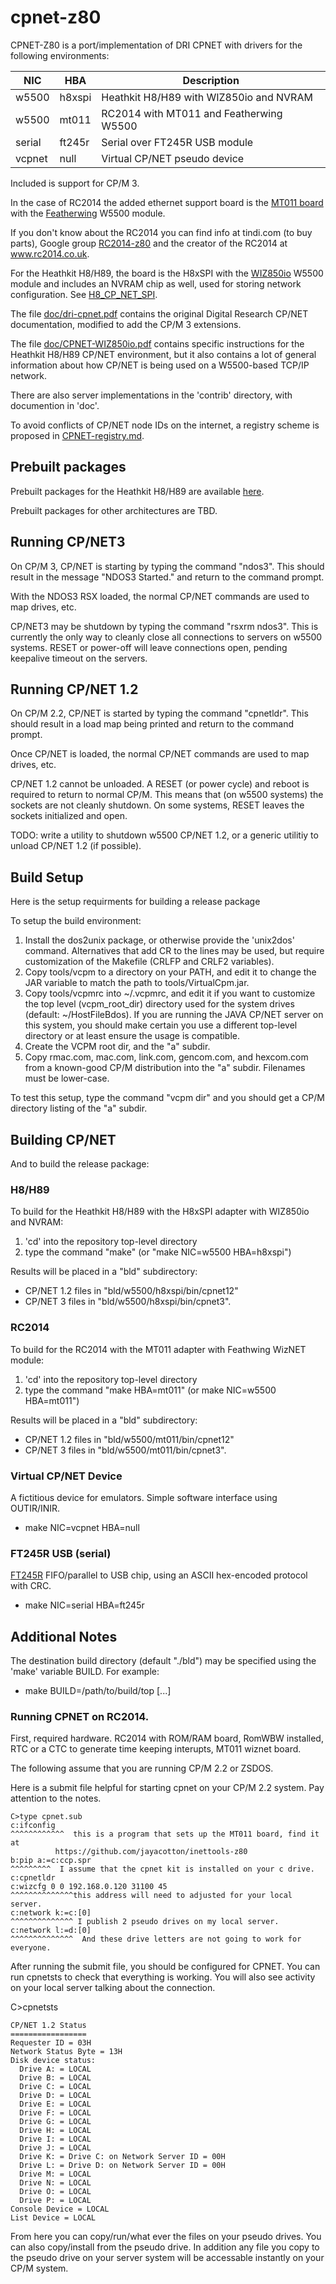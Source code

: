 # cpnet-z80
CPNET-Z80 is a port/implementation of DRI CPNET with drivers for the following
environments:

NIC | HBA | Description
----|-----|------------
w5500 | h8xspi | Heathkit H8/H89 with WIZ850io and NVRAM
w5500 | mt011 | RC2014 with MT011 and Featherwing W5500
serial | ft245r | Serial over FT245R USB module
vcpnet | null | Virtual CP/NET pseudo device

Included is support for CP/M 3.

In the case of RC2014 the added ethernet support board is the
[MT011 board](https://github.com/markt4311/MT011) with the
[Featherwing](https://learn.adafruit.com/adafruit-wiz5500-wiznet-ethernet-featherwing)
W5500 module.

If you don't know about the RC2014 you can find info at tindi.com (to buy parts), 
Google group [RC2014-z80](https://groups.google.com/forum/#!forum/rc2014-z80)
and the creator of the RC2014 at www.rc2014.co.uk.

For the Heathkit H8/H89, the board is the H8xSPI with the
[WIZ850io](https://www.wiznet.io/product-item/wiz850io/) W5500 module
and includes an NVRAM chip as well,
used for storing network configuration.
See [H8_CP_NET_SPI](http://koyado.com/Heathkit/H8_CP_NET_SPI_Wiznet_Network.html).

The file [doc/dri-cpnet.pdf](/doc/dri-cpnet.pdf)
contains the original Digital Research CP/NET documentation,
modified to add the CP/M 3 extensions.

The file [doc/CPNET-WIZ850io.pdf](/doc/CPNET-WIZ850io.pdf)
contains specific instructions for the Heathkit H8/H89
CP/NET environment, but it also contains a lot of general information about how
CP/NET is being used on a W5500-based TCP/IP network.

There are also server implementations in the 'contrib' directory, with
documention in 'doc'.

To avoid conflicts of CP/NET node IDs on the internet, a registry scheme is
proposed in [CPNET-registry.md](/CPNET-registry.md).

## Prebuilt packages

Prebuilt packages for the Heathkit H8/H89 are available
[here](http://sebhc.durgadas.com/mms89/wiz850io/).

Prebuilt packages for other architectures are TBD.

## Running CP/NET3

On CP/M 3, CP/NET is starting by typing the command "ndos3".
This should result in the message "NDOS3 Started." and return to the command prompt.

With the NDOS3 RSX loaded, the normal CP/NET commands are used to map drives, etc.

CP/NET3 may be shutdown by typing the command "rsxrm ndos3".
This is currently the only way to cleanly close
all connections to servers on w5500 systems.
RESET or power-off will leave connections open,
pending keepalive timeout on the servers.

## Running CP/NET 1.2

On CP/M 2.2, CP/NET is started by typing the command "cpnetldr".
This should result in a load map being printed and return to the command prompt.

Once CP/NET is loaded, the normal CP/NET commands are used to map drives, etc.

CP/NET 1.2 cannot be unloaded.
A RESET (or power cycle) and reboot is required to return to normal CP/M.
This means that (on w5500 systems) the sockets are not cleanly shutdown.
On some systems, RESET leaves the sockets initialized and open.

TODO: write a utility to shutdown w5500 CP/NET 1.2, or a generic utilitiy
to unload CP/NET 1.2 (if possible).

## Build Setup
Here is the setup requirments for building a release package

To setup the build environment:

1. Install the dos2unix package, or otherwise provide the 'unix2dos'
   command.  Alternatives that add CR to the lines may be used, but
   require customization of the Makefile (CRLFP and CRLF2 variables).
1. Copy tools/vcpm to a directory on your PATH, and edit it to change
   the JAR variable to match the path to tools/VirtualCpm.jar.
1. Copy tools/vcpmrc into ~/.vcpmrc, and edit it if you want to customize
   the top level (vcpm_root_dir) directory used for the system drives
   (default: ~/HostFileBdos). If you are running the JAVA CP/NET server
   on this system, you should make certain you use a different top-level
   directory or at least ensure the usage is compatible.
1. Create the VCPM root dir, and the "a" subdir.
1. Copy rmac.com, mac.com, link.com, gencom.com, and hexcom.com from
   a known-good CP/M distribution into the "a" subdir. Filenames must
   be lower-case.

To test this setup, type the command "vcpm dir" and you should get a
CP/M directory listing of the "a" subdir.

## Building CP/NET
And to build the release package:

### H8/H89
To build for the Heathkit H8/H89 with the H8xSPI adapter with WIZ850io and NVRAM:

1. 'cd' into the repository top-level directory
1. type the command "make" (or "make NIC=w5500 HBA=h8xspi")

Results will be placed in a "bld" subdirectory:
* CP/NET 1.2 files in "bld/w5500/h8xspi/bin/cpnet12"
* CP/NET 3 files in "bld/w5500/h8xspi/bin/cpnet3".

### RC2014
To build for the RC2014 with the MT011 adapter with Feathwing WizNET module:

1. 'cd' into the repository top-level directory
1. type the command "make HBA=mt011" (or make NIC=w5500 HBA=mt011")

Results will be placed in a "bld" subdirectory:
* CP/NET 1.2 files in "bld/w5500/mt011/bin/cpnet12"
* CP/NET 3 files in "bld/w5500/mt011/bin/cpnet3".

### Virtual CP/NET Device
A fictitious device for emulators. Simple software interface using OUTIR/INIR.

* make NIC=vcpnet HBA=null

### FT245R USB (serial)
[FT245R](https://www.ftdichip.com/Products/ICs/FT245R.htm) FIFO/parallel to USB chip,
using an ASCII hex-encoded protocol with CRC.

* make NIC=serial HBA=ft245r

## Additional Notes
The destination build directory (default "./bld") may be specified using the
'make' variable BUILD. For example:

* make BUILD=/path/to/build/top [...]

### Running CPNET on RC2014.

First, required hardware.  RC2014 with ROM/RAM board, RomWBW installed, RTC or a CTC to generate
time keeping interupts, MT011 wiznet board.

The following assume that you are running CP/M 2.2 or ZSDOS.

Here is a submit file helpful for starting cpnet on your CP/M 2.2 system.  Pay attention to the
notes.
```
C>type cpnet.sub
c:ifconfig
^^^^^^^^^^^^  this is a program that sets up the MT011 board, find it at 
	      https://github.com/jayacotton/inettools-z80
b:pip a:=c:ccp.spr
^^^^^^^^^  I assume that the cpnet kit is installed on your c drive.
c:cpnetldr
c:wizcfg 0 0 192.168.0.120 31100 45
^^^^^^^^^^^^^^this address will need to adjusted for your local server.
c:network k:=c:[0]
^^^^^^^^^^^^^^ I publish 2 pseudo drives on my local server.
c:network l:=d:[0]
^^^^^^^^^^^^^^  And these drive letters are not going to work for everyone.
```
After running the submit file, you should be configured for CPNET.  You can run cpnetsts
to check that everything is working.  You will also see activity on your local server
talking about the connection.

C>cpnetsts
```
CP/NET 1.2 Status
=================
Requester ID = 03H
Network Status Byte = 13H
Disk device status:
  Drive A: = LOCAL
  Drive B: = LOCAL
  Drive C: = LOCAL
  Drive D: = LOCAL
  Drive E: = LOCAL
  Drive F: = LOCAL
  Drive G: = LOCAL
  Drive H: = LOCAL
  Drive I: = LOCAL
  Drive J: = LOCAL
  Drive K: = Drive C: on Network Server ID = 00H
  Drive L: = Drive D: on Network Server ID = 00H
  Drive M: = LOCAL
  Drive N: = LOCAL
  Drive O: = LOCAL
  Drive P: = LOCAL
Console Device = LOCAL
List Device = LOCAL
```

From here you can copy/run/what ever the files on your pseudo drives.  You can also
copy/install from the pseudo drive.  In addition any file you copy to the pseudo drive
on your server system will be accessable instantly on your CP/M system.

